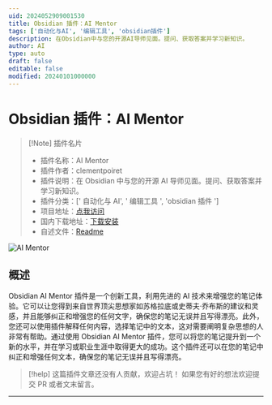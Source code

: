 ```yaml
---
uid: 2024052909001530
title: Obsidian 插件：AI Mentor
tags: ['自动化与AI', '编辑工具', 'obsidian插件']
description: 在Obsidian中与您的开源AI导师见面。提问、获取答案并学习新知识。
author: AI
type: auto
draft: false
editable: false
modified: 20240101000000
---
```


# Obsidian 插件：AI Mentor

> [!Note] 插件名片
> - 插件名称：AI Mentor
> - 插件作者：clementpoiret
> - 插件说明：在 Obsidian 中与您的开源 AI 导师见面。提问、获取答案并学习新知识。
> - 插件分类：[' 自动化与 AI', ' 编辑工具 ', 'obsidian 插件 ']
> - 项目地址：[点我访问](https://github.com/clementpoiret/ai-mentor)
> - 国内下载地址：[下载安装](https://pkmer.cn/products/plugin/pluginMarket/?ai-mentor)
> - 自述文件：[Readme](https://ghproxy.net/https://raw.githubusercontent.com/clementpoiret/ai-mentor/master/README.md)

![AI Mentor](https://cdn.pkmer.cn/covers/ai-mentor.png!pkmer)

## 概述

Obsidian AI Mentor 插件是一个创新工具，利用先进的 AI 技术来增强您的笔记体验。它可以让您得到来自世界顶尖思想家如苏格拉底或史蒂夫·乔布斯的建议和灵感，并且能够纠正和增强您的任何文字，确保您的笔记无误并且写得漂亮。此外，您还可以使用插件解释任何内容，选择笔记中的文本，这对需要阐明复杂思想的人非常有帮助。通过使用 Obsidian AI Mentor 插件，您可以将您的笔记提升到一个新的水平，并在学习或职业生涯中取得更大的成功。这个插件还可以在您的笔记中纠正和增强任何文本，确保您的笔记无误并且写得漂亮。

> [!help]
> 这篇插件文章还没有人贡献，欢迎占坑！
> 如果您有好的想法欢迎提交 PR 或者文末留言。

---



